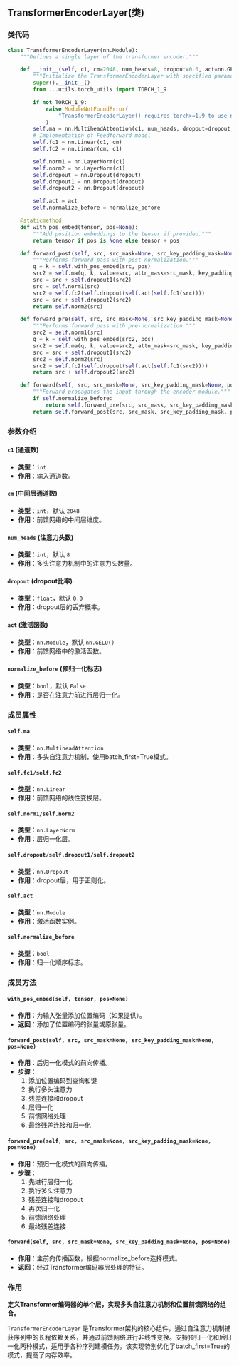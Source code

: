 ## TransformerEncoderLayer(类)

### 类代码
```python
class TransformerEncoderLayer(nn.Module):
    """Defines a single layer of the transformer encoder."""

    def __init__(self, c1, cm=2048, num_heads=8, dropout=0.0, act=nn.GELU(), normalize_before=False):
        """Initialize the TransformerEncoderLayer with specified parameters."""
        super().__init__()
        from ...utils.torch_utils import TORCH_1_9

        if not TORCH_1_9:
            raise ModuleNotFoundError(
                "TransformerEncoderLayer() requires torch>=1.9 to use nn.MultiheadAttention(batch_first=True)."
            )
        self.ma = nn.MultiheadAttention(c1, num_heads, dropout=dropout, batch_first=True)
        # Implementation of Feedforward model
        self.fc1 = nn.Linear(c1, cm)
        self.fc2 = nn.Linear(cm, c1)

        self.norm1 = nn.LayerNorm(c1)
        self.norm2 = nn.LayerNorm(c1)
        self.dropout = nn.Dropout(dropout)
        self.dropout1 = nn.Dropout(dropout)
        self.dropout2 = nn.Dropout(dropout)

        self.act = act
        self.normalize_before = normalize_before

    @staticmethod
    def with_pos_embed(tensor, pos=None):
        """Add position embeddings to the tensor if provided."""
        return tensor if pos is None else tensor + pos

    def forward_post(self, src, src_mask=None, src_key_padding_mask=None, pos=None):
        """Performs forward pass with post-normalization."""
        q = k = self.with_pos_embed(src, pos)
        src2 = self.ma(q, k, value=src, attn_mask=src_mask, key_padding_mask=src_key_padding_mask)[0]
        src = src + self.dropout1(src2)
        src = self.norm1(src)
        src2 = self.fc2(self.dropout(self.act(self.fc1(src))))
        src = src + self.dropout2(src2)
        return self.norm2(src)

    def forward_pre(self, src, src_mask=None, src_key_padding_mask=None, pos=None):
        """Performs forward pass with pre-normalization."""
        src2 = self.norm1(src)
        q = k = self.with_pos_embed(src2, pos)
        src2 = self.ma(q, k, value=src2, attn_mask=src_mask, key_padding_mask=src_key_padding_mask)[0]
        src = src + self.dropout1(src2)
        src2 = self.norm2(src)
        src2 = self.fc2(self.dropout(self.act(self.fc1(src2))))
        return src + self.dropout2(src2)

    def forward(self, src, src_mask=None, src_key_padding_mask=None, pos=None):
        """Forward propagates the input through the encoder module."""
        if self.normalize_before:
            return self.forward_pre(src, src_mask, src_key_padding_mask, pos)
        return self.forward_post(src, src_mask, src_key_padding_mask, pos)
```

### 参数介绍

#### `c1` (通道数)
- **类型**：`int`
- **作用**：输入通道数。

#### `cm` (中间层通道数)
- **类型**：`int`，默认 `2048`
- **作用**：前馈网络的中间层维度。

#### `num_heads` (注意力头数)
- **类型**：`int`，默认 `8`
- **作用**：多头注意力机制中的注意力头数量。

#### `dropout` (dropout比率)
- **类型**：`float`，默认 `0.0`
- **作用**：dropout层的丢弃概率。

#### `act` (激活函数)
- **类型**：`nn.Module`，默认 `nn.GELU()`
- **作用**：前馈网络中的激活函数。

#### `normalize_before` (预归一化标志)
- **类型**：`bool`，默认 `False`
- **作用**：是否在注意力前进行层归一化。

### 成员属性

#### `self.ma`
- **类型**：`nn.MultiheadAttention`
- **作用**：多头自注意力机制，使用batch_first=True模式。

#### `self.fc1/self.fc2`
- **类型**：`nn.Linear`
- **作用**：前馈网络的线性变换层。

#### `self.norm1/self.norm2`
- **类型**：`nn.LayerNorm`
- **作用**：层归一化层。

#### `self.dropout/self.dropout1/self.dropout2`
- **类型**：`nn.Dropout`
- **作用**：dropout层，用于正则化。

#### `self.act`
- **类型**：`nn.Module`
- **作用**：激活函数实例。

#### `self.normalize_before`
- **类型**：`bool`
- **作用**：归一化顺序标志。

### 成员方法

#### `with_pos_embed(self, tensor, pos=None)`
- **作用**：为输入张量添加位置编码（如果提供）。
- **返回**：添加了位置编码的张量或原张量。

#### `forward_post(self, src, src_mask=None, src_key_padding_mask=None, pos=None)`
- **作用**：后归一化模式的前向传播。
- **步骤**：
  1. 添加位置编码到查询和键
  2. 执行多头注意力
  3. 残差连接和dropout
  4. 层归一化
  5. 前馈网络处理
  6. 最终残差连接和归一化

#### `forward_pre(self, src, src_mask=None, src_key_padding_mask=None, pos=None)`
- **作用**：预归一化模式的前向传播。
- **步骤**：
  1. 先进行层归一化
  2. 执行多头注意力
  3. 残差连接和dropout
  4. 再次归一化
  5. 前馈网络处理
  6. 最终残差连接

#### `forward(self, src, src_mask=None, src_key_padding_mask=None, pos=None)`
- **作用**：主前向传播函数，根据normalize_before选择模式。
- **返回**：经过Transformer编码器层处理的特征。

### 作用

**定义Transformer编码器的单个层，实现多头自注意力机制和位置前馈网络的组合。**

`TransformerEncoderLayer` 是Transformer架构的核心组件，通过自注意力机制捕获序列中的长程依赖关系，并通过前馈网络进行非线性变换。支持预归一化和后归一化两种模式，适用于各种序列建模任务。该实现特别优化了batch_first=True的模式，提高了内存效率。